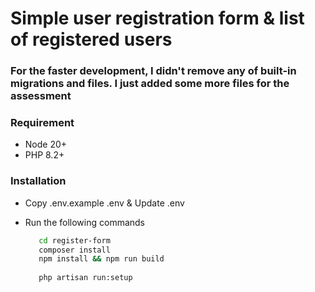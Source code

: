 # Simple user registration form & list of registered users

### For the faster development, I didn't remove any of built-in migrations and files. I just added some more files for the assessment

### Requirement 
- Node 20+
- PHP 8.2+

### Installation

- Copy .env.example .env & Update .env

- Run the following commands
    ```Bash
       cd register-form
       composer install
       npm install && npm run build
       
       php artisan run:setup
       
    ```
